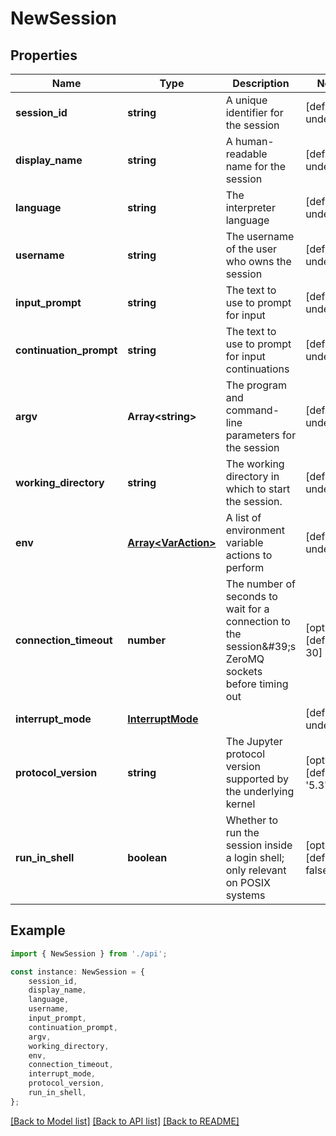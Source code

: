 # NewSession


## Properties

Name | Type | Description | Notes
------------ | ------------- | ------------- | -------------
**session_id** | **string** | A unique identifier for the session | [default to undefined]
**display_name** | **string** | A human-readable name for the session | [default to undefined]
**language** | **string** | The interpreter language | [default to undefined]
**username** | **string** | The username of the user who owns the session | [default to undefined]
**input_prompt** | **string** | The text to use to prompt for input | [default to undefined]
**continuation_prompt** | **string** | The text to use to prompt for input continuations | [default to undefined]
**argv** | **Array&lt;string&gt;** | The program and command-line parameters for the session | [default to undefined]
**working_directory** | **string** | The working directory in which to start the session. | [default to undefined]
**env** | [**Array&lt;VarAction&gt;**](VarAction.md) | A list of environment variable actions to perform | [default to undefined]
**connection_timeout** | **number** | The number of seconds to wait for a connection to the session\&#39;s ZeroMQ sockets before timing out | [optional] [default to 30]
**interrupt_mode** | [**InterruptMode**](InterruptMode.md) |  | [default to undefined]
**protocol_version** | **string** | The Jupyter protocol version supported by the underlying kernel | [optional] [default to '5.3']
**run_in_shell** | **boolean** | Whether to run the session inside a login shell; only relevant on POSIX systems | [optional] [default to false]

## Example

```typescript
import { NewSession } from './api';

const instance: NewSession = {
    session_id,
    display_name,
    language,
    username,
    input_prompt,
    continuation_prompt,
    argv,
    working_directory,
    env,
    connection_timeout,
    interrupt_mode,
    protocol_version,
    run_in_shell,
};
```

[[Back to Model list]](../README.md#documentation-for-models) [[Back to API list]](../README.md#documentation-for-api-endpoints) [[Back to README]](../README.md)
